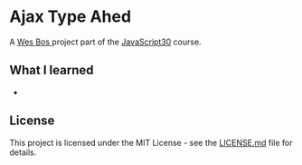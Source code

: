 # Ajax Type Ahed

A [Wes Bos ](http://wesbos.com/) project part of the [JavaScript30](https://javascript30.com/) course.

## What I learned

* ​

## License

This project is licensed under the MIT License - see the [LICENSE.md](LICENSE.md) file for details.